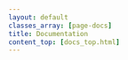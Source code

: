 ```yaml
---
layout: default
classes_array: [page-docs]
title: Documentation
content_top: [docs_top.html]
---
```

                 